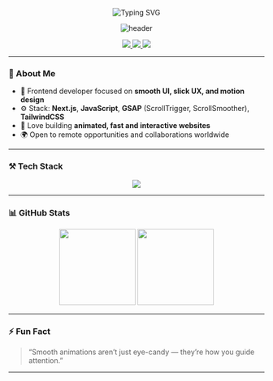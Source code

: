 <p align="center">
  <img src="https://readme-typing-svg.demolab.com?font=Fira+Code&duration=3000&pause=1000&color=FFFFFF&center=true&vCenter=true&width=600&lines=Hi%2C+I'm+Aziz;Frontend+Developer+%7C+Next.js%2C+GSAP%2C+Tailwind;Clean+UI+%2B+Smooth+UX+%2B+Subtle+Animations" alt="Typing SVG" />
</p>

<p align="center">
  <img src="https://capsule-render.vercel.app/api?type=rect&color=000000&height=100&section=header&text=shigakori&fontColor=ffffff&fontSize=36&fontAlignY=50" alt="header"/>
</p>

<p align="center">
  <a href="https://github.com/shigakori">
    <img src="https://img.shields.io/badge/GitHub-181717?style=flat-square&logo=github&logoColor=white"/>
  </a>
  <a href="mailto:shigakori@gmail.com">
    <img src="https://img.shields.io/badge/Email-D14836?style=flat-square&logo=gmail&logoColor=white"/>
  </a>
  <a href="https://t.me/acccide">
    <img src="https://img.shields.io/badge/Telegram-2CA5E0?style=flat-square&logo=telegram&logoColor=white"/>
  </a>
</p>

---

### 👋 About Me

- 🎯 Frontend developer focused on **smooth UI, slick UX, and motion design**
- ⚙️ Stack: **Next.js**, **JavaScript**, **GSAP** (ScrollTrigger, ScrollSmoother), **TailwindCSS**
- 🎨 Love building **animated, fast and interactive websites**
- 🌍 Open to remote opportunities and collaborations worldwide

---

### ⚒️ Tech Stack

<p align="center">
  <img src="https://skillicons.dev/icons?i=nextjs,js,html,css,tailwind,gsap,git,github,figma" />
</p>

---

### 📊 GitHub Stats

<p align="center">
  <img src="https://github-readme-stats.vercel.app/api?username=shigakori&show_icons=true&theme=tokyonight" height="150"/>
  <img src="https://github-readme-streak-stats.herokuapp.com/?user=shigakori&theme=tokyonight" height="150"/>
</p>

---

### ⚡ Fun Fact

> “Smooth animations aren’t just eye-candy — they’re how you guide attention.”

---

<!--
**shigakori/shigakori** is a ✨ special ✨ repository for your profile README.
-->

